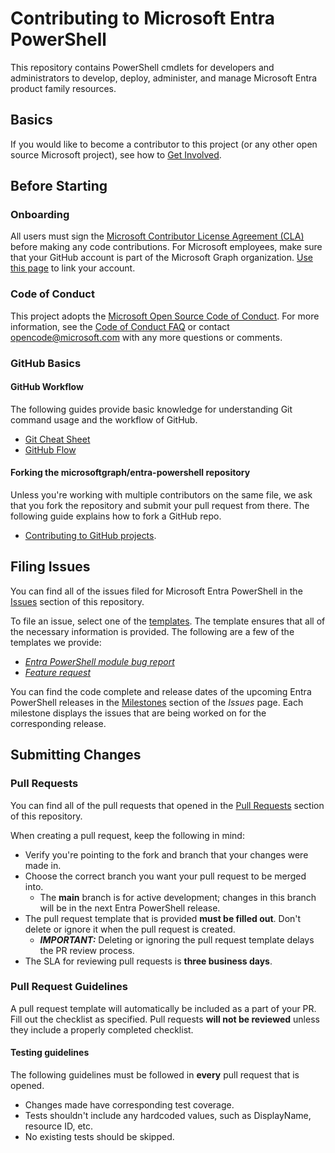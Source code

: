 # Contributing to Microsoft Entra PowerShell

This repository contains PowerShell cmdlets for developers and administrators to develop, deploy,
administer, and manage Microsoft Entra product family resources.

## Basics

If you would like to become a contributor to this project (or any other open source Microsoft
project), see how to [Get Involved](https://opensource.microsoft.com/collaborate/).

## Before Starting

### Onboarding

All users must sign the
[Microsoft Contributor License Agreement (CLA)](https://cla.opensource.microsoft.com/) before making
any code contributions. For Microsoft employees, make sure that your GitHub account is part of the
Microsoft Graph organization. [Use this page](https://repos.opensource.microsoft.com/) to link your account.

### Code of Conduct

This project adopts the
[Microsoft Open Source Code of Conduct](https://opensource.microsoft.com/codeofconduct/). For more
information, see the [Code of Conduct FAQ](https://opensource.microsoft.com/codeofconduct/faq/) or
contact [opencode@microsoft.com](mailto:opencode@microsoft.com) with any more questions or
comments.

### GitHub Basics

#### GitHub Workflow

The following guides provide basic knowledge for understanding Git command usage and the workflow of
GitHub.

- [Git Cheat Sheet](https://education.github.com/git-cheat-sheet-education.pdf)
- [GitHub Flow](https://guides.github.com/introduction/flow/)

#### Forking the microsoftgraph/entra-powershell repository

Unless you're working with multiple contributors on the same file, we ask that you fork the
repository and submit your pull request from there. The following guide explains how to fork a
GitHub repo.

- [Contributing to GitHub projects](https://guides.github.com/activities/forking/).

## Filing Issues

You can find all of the issues filed for Microsoft Entra PowerShell in the
[Issues](https://aka.ms/entra/ps/issues) section of this repository.

To file an issue, select one of the
[templates](https://github.com/microsoftgraph/entra-powershell/issues/new/choose). The template ensures that all of
the necessary information is provided. The following are a few of the templates we provide:

- [_Entra PowerShell module bug report_](https://github.com/microsoftgraph/entra-powershell/issues/new?assignees=&labels=ToTriage&projects=&template=entra-powershell-bug-report.md)
- [_Feature request_](https://github.com/microsoftgraph/entra-powershell/issues/new?assignees=&labels=ToTriage&projects=&template=feature_request.md&title=%5BFeature%5D%3A+)

You can find the code complete and release dates of the upcoming Entra PowerShell releases in the
[Milestones](https://github.com/microsoftgraph/entra-powershell/milestones) section of the _Issues_ page.
Each milestone displays the issues that are being worked on for the corresponding release.

## Submitting Changes

### Pull Requests

You can find all of the pull requests that opened in the
[Pull Requests](https://github.com/microsoftgraph/entra-powershell/pulls) section of this repository.

When creating a pull request, keep the following in mind:

- Verify you're pointing to the fork and branch that your changes were made in.
- Choose the correct branch you want your pull request to be merged into.
  - The **main** branch is for active development; changes in this branch will be in the next Entra
    PowerShell release.
- The pull request template that is provided **must be filled out**. Don't delete or ignore it when
  the pull request is created.
  - **_IMPORTANT:_** Deleting or ignoring the pull request template delays the PR review process.
- The SLA for reviewing pull requests is **three business days**.

### Pull Request Guidelines

A pull request template will automatically be included as a part of your PR. Fill out the
checklist as specified. Pull requests **will not be reviewed** unless they include a properly
completed checklist.

#### Testing guidelines

The following guidelines must be followed in **every** pull request that is opened.

- Changes made have corresponding test coverage.
- Tests shouldn't include any hardcoded values, such as DisplayName, resource ID, etc.
- No existing tests should be skipped.
